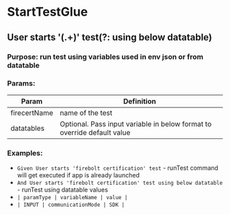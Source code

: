 # StartTestGlue

## User starts '(.+)' test(?: using below datatable)

### Purpose: run test using variables used in env json or from datatable

### Params:
| Param | Definition |
| --- | --- |
| firecertName | name of the test |
| datatables | Optional. Pass input variable in below format to override default value |

### Examples:
* `Given User starts 'firebolt certification' test` - runTest command will get executed if app is already launched
* `And User starts 'firebolt certification' test using below datatable` - runTest using datatable values
* `| paramType | variableName | value |`
* `| INPUT | communicationMode | SDK |`
